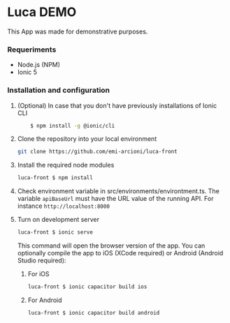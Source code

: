 # Luca DEMO

This App was made for demonstrative purposes.

### Requeriments

* Node.js (NPM)
* Ionic 5

### Installation and configuration

1. (Optional) In case that you don't have previously installations of Ionic CLI

    ```bash
        $ npm install -g @ionic/cli
    ```

1. Clone the repository into your local environment 
    
    ```bash
    git clone https://github.com/emi-arcioni/luca-front
    ```

1. Install the required node modules

    ```bash
    luca-front $ npm install
    ```

1. Check environment variable in src/environments/environtment.ts. The variable `apiBaseUrl` must have the URL value of the running API. For instance `http://localhost:8000`

1. Turn on development server

    ```bash
    luca-front $ ionic serve
    ```
    This command will open the browser version of the app. You can optionally compile the app to iOS (XCode required) or Android (Android Studio required):
        
    1. For iOS

        ```bash
        luca-front $ ionic capacitor build ios
        ```

    1. For Android

        ```bash
        luca-front $ ionic capacitor build android
        ```